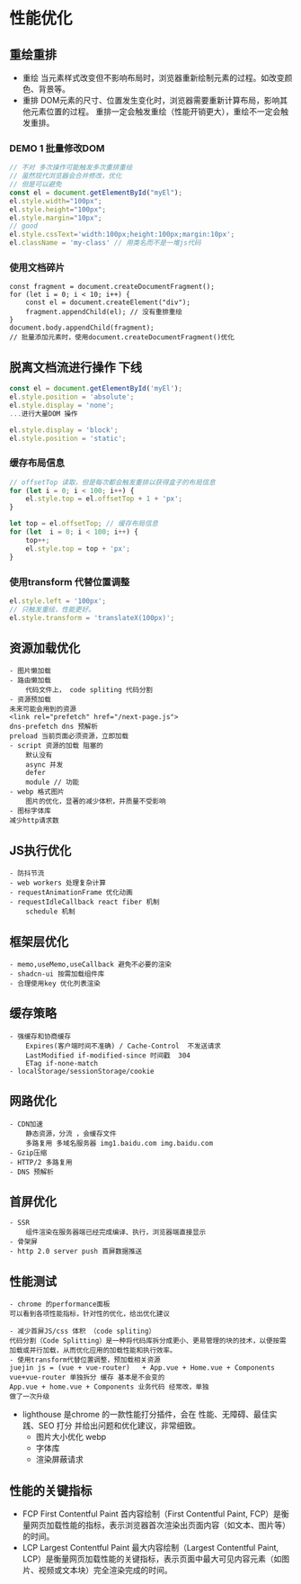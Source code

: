 # 性能优化

## 重绘重排

- 重绘
    当元素样式改变但不影响布局时，浏览器重新绘制元素的过程。如改变颜色、背景等。
- 重排
    DOM元素的尺寸、位置发生变化时，浏览器需要重新计算布局，影响其他元素位置的过程。
    重排一定会触发重绘（性能开销更大），重绘不一定会触发重排。

### DEMO 1 批量修改DOM 
```js
// 不对 多次操作可能触发多次重排重绘
// 虽然现代浏览器会合并修改，优化
// 但是可以避免
const el = document.getElementById("myEl");
el.style.width="100px";
el.style.height="100px";
el.style.margin="10px";
// good
el.style.cssText='width:100px;height:100px;margin:10px';
el.className = 'my-class' // 用类名而不是一堆js代码
```

### 使用文档碎片
```
const fragment = document.createDocumentFragment();
for (let i = 0; i < 10; i++) {
    const el = document.createElement("div");
    fragment.appendChild(el); // 没有重排重绘
}
document.body.appendChild(fragment);
// 批量添加元素时，使用document.createDocumentFragment()优化
```

## 脱离文档流进行操作 下线
```js
const el = document.getElementById('myEl');
el.style.position = 'absolute';
el.style.display = 'none';
...进行大量DOM 操作

el.style.display = 'block';
el.style.position = 'static';
```

### 缓存布局信息

```js
// offsetTop 读取，但是每次都会触发重排以获得盒子的布局信息
for (let i = 0; i < 100; i++) {
    el.style.top = el.offsetTop + 1 + 'px';
}

let top = el.offsetTop; // 缓存布局信息
for (let  i = 0; i < 100; i++) {
    top++;
    el.style.top = top + 'px';
}
```

### 使用transform 代替位置调整
```js
el.style.left = '100px';
// 只触发重绘，性能更好。
el.style.transform = 'translateX(100px)';
```

## 资源加载优化
    - 图片懒加载
    - 路由懒加载
        代码文件上， code spliting 代码分割
    - 资源预加载
    未来可能会用到的资源
    <link rel="prefetch" href="/next-page.js">
    dns-prefetch dns 预解析
    preload 当前页面必须资源，立即加载
    - script 资源的加载 阻塞的
        默认没有
        async 并发 
        defer
        module // 功能
    - webp 格式图片
        图片的优化，显著的减少体积，并质量不受影响
    - 图标字体库
    减少http请求数
## JS执行优化 
    - 防抖节流
    - web workers 处理复杂计算
    - requestAnimationFrame 优化动画
    - requestIdleCallback react fiber 机制
        schedule 机制

## 框架层优化
    - memo,useMemo,useCallback 避免不必要的渲染
    - shadcn-ui 按需加载组件库 
    - 合理使用key 优化列表渲染

## 缓存策略
    - 强缓存和协商缓存
        Expires(客户端时间不准确) / Cache-Control  不发送请求
        LastModified if-modified-since 时间戳  304 
        ETag if-none-match 
    - localStorage/sessionStorage/cookie
## 网路优化
    - CDN加速
        静态资源，分流 ，会缓存文件
        多路复用 多域名服务器 img1.baidu.com img.baidu.com
    - Gzip压缩
    - HTTP/2 多路复用
    - DNS 预解析

## 首屏优化
    - SSR 
        组件渲染在服务器端已经完成编译、执行，浏览器端直接显示
    - 骨架屏
    - http 2.0 server push 首屏数据推送

## 性能测试
    - chrome 的performance面板
    可以看到各项性能指标，针对性的优化，给出优化建议

    - 减少首屏JS/css 体积 （code spliting）
    代码分割（Code Splitting）是一种将代码库拆分成更小、更易管理的块的技术，以便按需加载或并行加载，从而优化应用的加载性能和执行效率。
    - 使用transform代替位置调整，预加载相关资源
    juejin js = (vue + vue-router)   + App.vue + Home.vue + Components
    vue+vue-router 单独拆分 缓存 基本是不会变的
    App.vue + home.vue + Components 业务代码 经常改，单独 
    做了一次升级 

- lighthouse
    是chrome 的一款性能打分插件，会在 性能、无障碍、最佳实践、SEO 打分
    并给出问题和优化建议，非常细致。
    - 图片大小优化 webp
    - 字体库
    - 渲染屏蔽请求

## 性能的关键指标
- FCP First Contentful Paint 
    首内容绘制（First Contentful Paint, FCP）是衡量网页加载性能的指标，表示浏览器首次渲染出页面内容（如文本、图片等）的时间。
- LCP Largest Contentful Paint
    最大内容绘制（Largest Contentful Paint, LCP）是衡量网页加载性能的关键指标，表示页面中最大可见内容元素（如图片、视频或文本块）完全渲染完成的时间。

